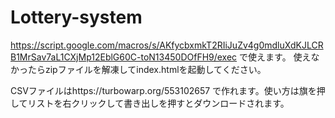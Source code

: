 # Lottery-system
https://script.google.com/macros/s/AKfycbxmkT2RIiJuZv4g0mdluXdKJLCRB1MrSav7aL1CXjMp12EblG60C-toN13450DOfFH9/exec で使えます。
使えなかったらzipファイルを解凍してindex.htmlを起動してください。

CSVファイルはhttps://turbowarp.org/553102657 で作れます。使い方は旗を押してリストを右クリックして書き出しを押すとダウンロードされます。

